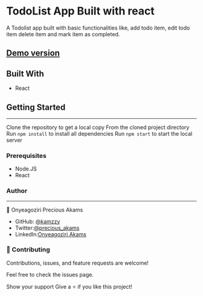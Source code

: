 # TodoList App Built with react
A Todolist app built with basic functionalities like, add todo item, edit todo item delete item and mark item as completed.


## [Demo version](https://kamzzy-todoapp-react.netlify.app/) 

## Built With
* React

## Getting Started
***
Clone the repository to get a local copy
From the cloned project directory
Run `npm install` to install all dependencies
Run `npm start` to start the local server

### Prerequisites
* Node.JS
* React

### Author
***
👤 Onyeagoziri Precious Akams

* GitHub: [@kamzzy](https://github.com/kamzzy)
* Twitter:[@precious_akams](https://twitter.com/precious_akams)
* LinkedIn:[Onyeagoziri Akams](https://www.linkedin.com/in/onyeagoziri-akams/)

### 🤝 Contributing
Contributions, issues, and feature requests are welcome!

Feel free to check the issues page.

Show your support
Give a ⭐️ if you like this project!
